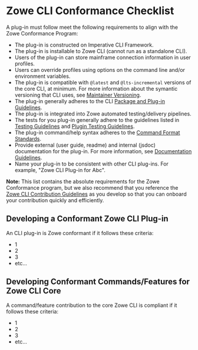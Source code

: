 # Zowe CLI Conformance Checklist

A plug-in must follow meet the following requirements to align with the Zowe Conformance Program:

- The plug-in is constructed on Imperative CLI Framework.
- The plug-in is installable to Zowe CLI (cannot run as a standalone CLI).
- Users of the plug-in can store mainframe connection information in user profiles.
- Users can override profiles using options on the command line and/or environment variables.
- The plug-in is compatible with `@latest` and `@lts-incremental` versions of the core CLI, at minimum. For more information about the symantic versioning that CLI uses, see [Maintainer Versioning](https://github.com/zowe/zowe-cli/blob/master/docs/MaintainerVersioning.md).
- The plug-in generally adheres to the CLI [Package and Plug-in Guidelines](https://github.com/zowe/zowe-cli/blob/master/docs/PackagesAndPluginGuidelines.md).
- The plug-in is integrated into Zowe automated testing/delivery pipelines.
- The tests for you plug-in generally adhere to the guidelines listed in [Testing Guidelines](https://github.com/zowe/zowe-cli/blob/master/docs/TESTING.md) and [Plugin Testing Guidelines](https://github.com/zowe/zowe-cli/blob/master/docs/PluginTESTINGGuidelines.md).
- The plug-in command/help syntax adheres to the [Command Format Standards](https://github.com/zowe/zowe-cli/blob/master/docs/CommandFormatStandards.md).
- Provide external (user guide, readme) and internal (jsdoc) documentation for the plug-in. For more information, see [Documentation Guidelines](https://github.com/zowe/zowe-cli/blob/master/CONTRIBUTING.md#documentation-guidelines).
- Name your plug-in to be consistent with other CLI plug-ins. For example, "Zowe CLI Plug-in for Abc".

**Note:** This list contains the absolute requirements for the Zowe Conformance program, but we also recommend that you reference the [Zowe CLI Contribution Guidelines](https://github.com/zowe/zowe-cli/blob/conformance/CONTRIBUTING.md) as you develop so that you can onboard your contribution quickly and efficiently.

## Developing a Conformant Zowe CLI Plug-in 

An CLI plug-in is Zowe conformant if it follows these criteria: 

- 1 
- 2 
- 3 
- etc...

## Developing Conformant Commands/Features for Zowe CLI Core

A command/feature contribution to the core Zowe CLI is compliant if it follows these criteria: 

- 1 
- 2 
- 3 
- etc...
